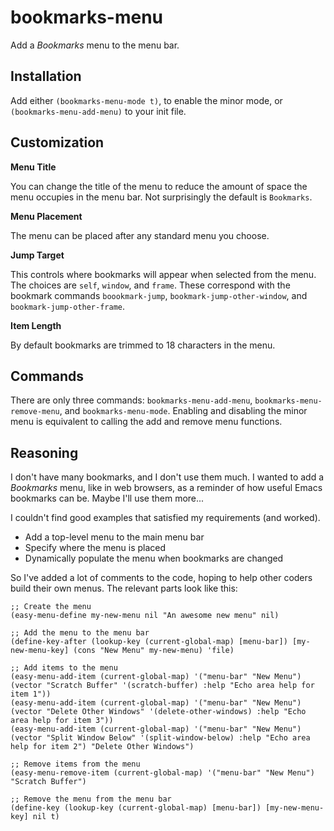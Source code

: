 # bookmarks-menu

Add a *Bookmarks* menu to the menu bar.


## Installation

Add either `(bookmarks-menu-mode t)`, to enable the minor mode, or
`(bookmarks-menu-add-menu)` to your init file.


## Customization

**Menu Title**

You can change the title of the menu to reduce the amount of space the
menu occupies in the menu bar.  Not surprisingly the default is
`Bookmarks`.

**Menu Placement**

The menu can be placed after any standard menu you choose.

**Jump Target**

This controls where bookmarks will appear when selected from the menu.
The choices are `self`, `window`, and `frame`.  These correspond with
the bookmark commands `boookmark-jump`, `bookmark-jump-other-window`,
and `bookmark-jump-other-frame`.

**Item Length**

By default bookmarks are trimmed to 18 characters in the menu.


## Commands

There are only three commands: `bookmarks-menu-add-menu`,
`bookmarks-menu-remove-menu`, and `bookmarks-menu-mode`.  Enabling and
disabling the minor menu is equivalent to calling the add and remove
menu functions.


## Reasoning

I don't have many bookmarks, and I don't use them much.  I wanted to
add a *Bookmarks* menu, like in web browsers, as a reminder of how
useful Emacs bookmarks can be.  Maybe I'll use them more...

I couldn't find good examples that satisfied my requirements (and
worked).

* Add a top-level menu to the main menu bar
* Specify where the menu is placed
* Dynamically populate the menu when bookmarks are changed

So I've added a lot of comments to the code, hoping to help other
coders build their own menus.  The relevant parts look like this:

```Emacs Lisp
;; Create the menu
(easy-menu-define my-new-menu nil "An awesome new menu" nil)

;; Add the menu to the menu bar
(define-key-after (lookup-key (current-global-map) [menu-bar]) [my-new-menu-key] (cons "New Menu" my-new-menu) 'file)

;; Add items to the menu
(easy-menu-add-item (current-global-map) '("menu-bar" "New Menu") (vector "Scratch Buffer" '(scratch-buffer) :help "Echo area help for item 1"))
(easy-menu-add-item (current-global-map) '("menu-bar" "New Menu") (vector "Delete Other Windows" '(delete-other-windows) :help "Echo area help for item 3"))
(easy-menu-add-item (current-global-map) '("menu-bar" "New Menu") (vector "Split Window Below" '(split-window-below) :help "Echo area help for item 2") "Delete Other Windows")

;; Remove items from the menu
(easy-menu-remove-item (current-global-map) '("menu-bar" "New Menu") "Scratch Buffer")

;; Remove the menu from the menu bar
(define-key (lookup-key (current-global-map) [menu-bar]) [my-new-menu-key] nil t)
```
